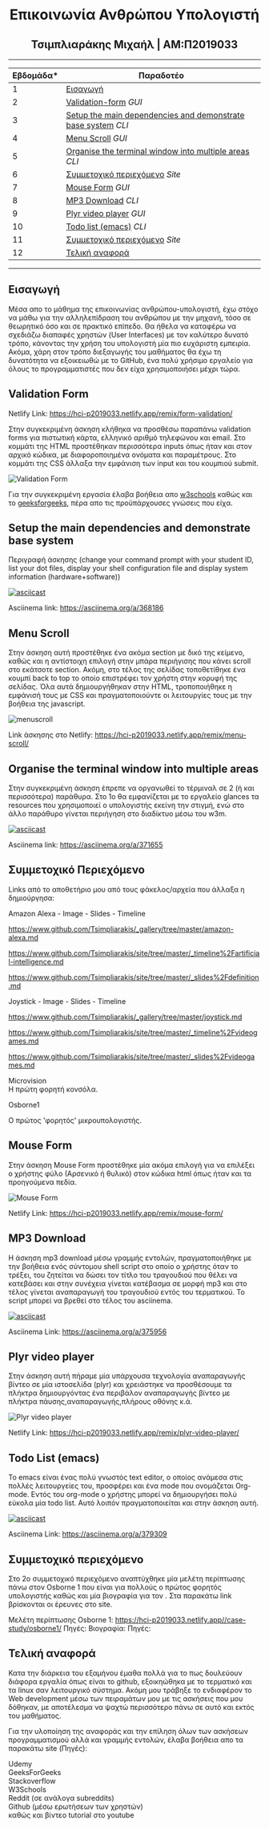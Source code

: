 <h1 align=center>Επικοινωνία Ανθρώπου Υπολογιστή</h1>

<h2 align=center> Τσιμπλιαράκης Μιχαήλ | ΑΜ:Π2019033 </h2>

 
-------------------------------------------------------------------------------------------------------------------------------------

| Εβδομάδα* | Παραδοτέο |
| --- | --- |
| 1 | [Εισαγωγή](#εισαγωγή) |
| 2 | [Validation-form](#validation-form) *GUI* |
| 3 | [Setup the main dependencies and demonstrate base system](#setup-the-emain-dependencies-and-demonstrate-base-syste) *CLI* |
| 4 | [Menu Scroll](#menu-scroll) *GUI* |
| 5 | [Organise the terminal window into multiple areas](#organise-the-terminal-window-into-multiple-areas) *CLI* |
| 6 | [Συμμετοχικό περιεχόμενο](#συμμετοχικό-περιεχόμενο) *Site* |
| 7 | [Mouse Form](#mouse-form) *GUI* |
| 8 | [MP3 Download](#mp3-download) *CLI* |
| 9 | [Plyr video player](#plyr-video-player) *GUI* |
| 10 | [Todo list (emacs)](#todo-list-emacs) *CLI* |
| 11 | [Συμμετοχικό περιεχόμενο](#συμμετοχικό-περιεχόμενο-1) *Site* |
| 12 | [Τελική αναφορά](#τελική-αναφορά) |

-------------------------------------------------------------------------------------------------------------------------------------

## Εισαγωγή

 Μέσα απο το μάθημα της επικοινωνίας ανθρώπου-υπολογιστή, έχω στόχο να μάθω για την αλληλεπίδραση του ανθρώπου με την μηχανή, τόσο σε θεωρητικό όσο και σε πρακτικό επίπεδο. Θα ήθελα να καταφέρω να σχεδιάζω διαπαφές χρηστών (User Interfaces) με τον καλύτερο δυνατό τρόπο, κάνοντας την χρήση του υπολογιστή μία πιο ευχάριστη εμπειρία. Ακόμα, χάρη στον τρόπο διεξαγωγής του μαθήματος θα έχω τη δυνατότητα να εξοικειωθώ με το GitHub, ένα πολύ χρήσιμο εργαλείο για όλους το προγραμματιστές που δεν είχα χρησιμοποιήσει μέχρι τώρα.
 
## Validation Form


Netlify Link: https://hci-p2019033.netlify.app/remix/form-validation/

Στην συγκεκριμένη άσκηση κλήθηκα να προσθέσω παραπάνω validation forms για πιστωτική κάρτα, ελληνικό αριθμό τηλεφώνου και email. Στο κομμάτι της HTML προστέθηκαν περισσότερα inputs όπως ήταν και στον αρχικό κώδικα, με διαφοροποιημένα ονόματα και παραμέτρους. Στο κομμάτι της CSS άλλαξα την εμφάνιση των input και του κουμπιού submit. 

![Validation Form](https://imgur.com/jCKuajl.png)

Για την συγκεκριμένη εργασία έλαβα βοήθεια απο [w3schools](w3schools.com) καθώς και το [geeksforgeeks](geeksforgeeks.org), πέρα απο τις προϋπάρχουσες γνώσεις που είχα.

## Setup the main dependencies and demonstrate base system 

Περιγραφή άσκησης
(change your command prompt with your student ID, list your dot files, display your shell configuration file and display system information (hardware+software))

[![asciicast](https://asciinema.org/a/368186.svg)](https://asciinema.org/a/368186)

Asciinema link: https://asciinema.org/a/368186

## Menu Scroll

Στην άσκηση αυτή προστέθηκε ένα ακόμα section με δικό της κείμενο, καθώς και η αντίστοιχη επιλογή στην μπάρα περιήγισης που κάνει scroll στο εκάτσοτε section. Ακόμη, στο τέλος της σελίδας τοποθετίθηκε ένα κουμπί back to top το οποίο επιστρέφει τον χρήστη στην κορυφή της σελίδας. Όλα αυτά δημιουργήθηκαν στην HTML, τροποποιήθηκε η εμφάνισή τους με CSS και πραγματοποιούντε οι λειτουργίες τους με την βοήθεια της javascript.

![menuscroll](https://i.imgur.com/YsVktD4.gif)

Link άσκησης στο Netlify: https://hci-p2019033.netlify.app/remix/menu-scroll/

## Organise the terminal window into multiple areas

Στην συγκεκριμένη άσκηση έπρεπε να οργανωθεί το τέρμιναλ σε 2 (ή και περισσότερα) παράθυρα. Στο 1ο θα εμφανίζεται με το εργαλείο glances τα resources που χρησιμοποιεί ο υπολογιστής εκείνη την στιγμή, ενώ στο άλλο παράθυρο γίνεται περιήγηση στο διαδίκτυο μέσω του w3m.

[![asciicast](https://asciinema.org/a/371655.svg)](https://asciinema.org/a/371655)

Asciinema link: https://asciinema.org/a/371655

## Συμμετοχικό Περιεχόμενο 

Links από το αποθετήριο μου από τους φάκελος/αρχεία που άλλαξα η δημιούργησα:

Amazon Alexa - Image - Slides - Timeline 

https://www.github.com/Tsimpliarakis/_gallery/tree/master/amazon-alexa.md

https://www.github.com/Tsimpliarakis/site/tree/master/_timeline%2Fartificial-intelligence.md

https://www.github.com/Tsimpliarakis/site/tree/master/_slides%2Fdefinition.md


Joystick - Image - Slides - Timeline 


https://www.github.com/Tsimpliarakis/_gallery/tree/master/joystick.md

https://www.github.com/Tsimpliarakis/site/tree/master/_timeline%2Fvideogames.md

https://www.github.com/Tsimpliarakis/site/tree/master/_slides%2Fvideogames.md


Microvision<br/>
Η πρώτη φορητή κονσόλα.<br/>

Osborne1<br/>

Ο πρώτος 'φορητός' μικρουπολογιστής.<br/>


## Mouse Form

Στην άσκηση Mouse Form προστέθηκε μία ακόμα επιλογή για να επιλέξει ο χρήστης φύλο (Αρσενικό ή θυλικό) στον κώδικα html όπως ήταν και τα προηγούμενα πεδία.

![Mouse Form](https://imgur.com/6n78p87.png)

Netlify Link: https://hci-p2019033.netlify.app/remix/mouse-form/

## MP3 Download

Η άσκηση mp3 download μέσω γραμμής εντολών, πραγματοποιήθηκε με την βοήθεια ενός σύντομου shell script στο οποίο ο χρήστης όταν το τρέξει, του ζητείται να δώσει τον τίτλο του τραγουδιού που θέλει να κατεβάσει και στην συνέχεια γίνεται κατέβασμα σε μορφή mp3 και στο τέλος γίνεται αναπαραγωγή του τραγουδιού εντός του τερματικού. Το script μπορεί να βρεθεί στο τέλος του asciinema.

[![asciicast](https://asciinema.org/a/375956.svg)](https://asciinema.org/a/375956)

Asciinema Link: https://asciinema.org/a/375956

## Plyr video player

Στην άσκηση αυτή πήραμε μία υπάρχουσα τεχνολογία αναπαραγωγής βίντεο σε μία ιστοσελίδα (plyr) και χρειάστηκε να προσθέσουμε τα πλήκτρα δημιουργόντας ένα περιβάλον αναπαραγωγής βίντεο με πλήκτρα πάυσης,αναπαραγωγής,πλήρους οθόνης κ.ά.

![Plyr video player](https://imgur.com/hQFpsvA.png)

Netlify Link: https://hci-p2019033.netlify.app/remix/plyr-video-player/

## Todo List (emacs)

Το emacs είναι ένας πολύ γνωστός text editor, ο οποίος ανάμεσα στις πολλές λειτουργείες του, προσφέρει και ένα mode που ονομάζεται Org-mode. Εντός του org-mode ο χρήστης μπορεί να δημιουργήσει πολύ εύκολα μία todo list. Αυτό λοιπόν πραγματοποιείται και στην άσκηση αυτή. 

[![asciicast](https://asciinema.org/a/379309.svg)](https://asciinema.org/a/379309)

Asciinema Link: https://asciinema.org/a/379309

## Συμμετοχικό περιεχόμενο

Στο 2ο συμμετοχικό περιεχόμενο αναπτύχθηκε μία μελέτη περίπτωσης πάνω στον Osborne 1 που είναι για πολλούς ο πρώτος φορητός υπολογιστής καθώς και μία βιογραφία για τον . Στα παρακάτω link βρίσκονται οι έρευνες στο site.

Μελέτη περίπτωσης Osborne 1: https://hci-p2019033.netlify.app//case-study/osborne1/
 Πηγές:
Βιογραφία:
 Πηγές:

## Τελική αναφορά

Κατα την διάρκεια του εξαμήνου έμαθα πολλά για το πως δουλεύουν διάφορα εργαλία όπως είναι το github, εξοικηώθηκα με το τερματικό και τα linux σαν λειτουργικό σύστημα. Ακόμη μου τράβηξε το ενδιαφέρον το Web development μέσω των πειραμάτων μου με τις ασκήσεις που μου δόθηκαν, με αποτέλεσμα να ψαχτώ περισσότερο πάνω σε αυτό και εκτός του μαθήματος.

Για την υλοποίηση της αναφοράς και την επίληση όλων των ασκήσεων προγραμματισμού αλλά και γραμμής εντολών, έλαβα βοήθεια απο τα παρακάτω site (Πηγές):

Udemy <br/>
GeeksForGeeks <br/>
Stackoverflow <br/>
W3Schools <br/>
Reddit (σε ανάλογα subreddits) <br/>
Github (μέσω ερωτήσεων των χρηστών) <br/>
καθώς και βίντεο tutorial στο youtube
